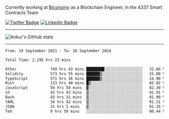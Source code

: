 Currently working at [Biconomy](https://biconomy.io/) as a Blockchain Engineer, in the 4337 Smart Contracts Team

 [![Twitter Badge](https://img.shields.io/badge/-@ankurdubey521-1ca0f1?style=flat-square&labelColor=1ca0f1&logo=twitter&logoColor=white&link=https://twitter.com/ankurdubey521)](https://twitter.com/ankurdubey521) [![Linkedin Badge](https://img.shields.io/badge/-ankurdubey521-blue?style=flat-square&logo=Linkedin&logoColor=white&link=https://www.linkedin.com/in/ankurdubey521/)](https://www.linkedin.com/in/ankurdubey521/)

<hr/>

![Ankur's GitHub stats](https://github-readme-stats.vercel.app/api?username=ankurdubey521&count_private=true&theme=radical)

<hr/>

<!--START_SECTION:waka-->

```txt
From: 19 September 2021 - To: 26 September 2024

Total Time: 2,295 hrs 23 mins

Other               749 hrs 43 mins ████████░░░░░░░░░░░░░░░░░   32.66 %
Solidity            573 hrs 55 mins ██████▒░░░░░░░░░░░░░░░░░░   25.00 %
TypeScript          571 hrs 36 mins ██████▒░░░░░░░░░░░░░░░░░░   24.90 %
Rust                133 hrs 40 mins █▒░░░░░░░░░░░░░░░░░░░░░░░   05.82 %
JavaScript          54 hrs 50 mins  ▓░░░░░░░░░░░░░░░░░░░░░░░░   02.39 %
sh                  43 hrs 43 mins  ▒░░░░░░░░░░░░░░░░░░░░░░░░   01.91 %
Bash                43 hrs 31 mins  ▒░░░░░░░░░░░░░░░░░░░░░░░░   01.90 %
YAML                34 hrs 42 mins  ▒░░░░░░░░░░░░░░░░░░░░░░░░   01.51 %
JSON                31 hrs 5 mins   ▒░░░░░░░░░░░░░░░░░░░░░░░░   01.35 %
TeX                 9 hrs 59 mins   ░░░░░░░░░░░░░░░░░░░░░░░░░   00.44 %
```

<!--END_SECTION:waka-->
